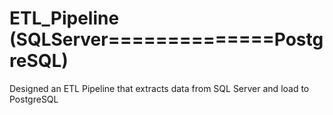 # ETL_Pipeline (SQLServer==============PostgreSQL)
Designed an ETL Pipeline that extracts data from SQL Server and load to PostgreSQL

